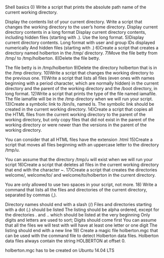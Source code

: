 Shell basics 
0) Write a script that prints the absolute path name of the current working directory.

Display the contents list of your current directory.
Write a script that changes the working directory to the user’s home directory.
Display current directory contents in a long format
Display current directory contents, including hidden files (starting with .). Use the long format. 5)Display current directory contents.
Long format with user and group IDs displayed numerically And hidden files (starting with .) 6)Create a script that creates a directory named holberton in the /tmp/ directory. 7)Move the file betty from /tmp/ to /tmp/holberton. 8)Delete the file betty.

The file betty is in /tmp/holberton 9)Delete the directory holberton that is in the /tmp directory. 10)Write a script that changes the working directory to the previous one. 11)Write a script that lists all files (even ones with names beginning with a period character, which are normally hidden) in the current directory and the parent of the working directory and the /boot directory, in long format. 12)Write a script that prints the type of the file named iamafile. The file iamafile will be in the /tmp directory when we will run your script. 13)Create a symbolic link to /bin/ls, named ls. The symbolic link should be created in the current working directory. 14)Create a script that copies all the HTML files from the current working directory to the parent of the working directory, but only copy files that did not exist in the parent of the working directory or were newer than the versions in the parent of the working directory.

You can consider that all HTML files have the extension .html 15)Create a script that moves all files beginning with an uppercase letter to the directory /tmp/u.

You can assume that the directory /tmp/u will exist when we will run your script 16)Create a script that deletes all files in the current working directory that end with the character ~. 17)Create a script that creates the directories welcome/, welcome/to/ and welcome/to/holberton in the current directory.

You are only allowed to use two spaces in your script, not more. 18) Write a command that lists all the files and directories of the current directory, separated by commas (,).

Directory names should end with a slash (/) Files and directories starting with a dot (.) should be listed The listing should be alpha ordered, except for the directories . and .. which should be listed at the very beginning Only digits and letters are used to sort; Digits should come first You can assume that all the files we will test with will have at least one letter or one digit The listing should end with a new line 19) Create a magic file holberton.mgc that can be used with the command file to detect Holberton data files. Holberton data files always contain the string HOLBERTON at offset 0.

holberton.mgc has to be created on Ubuntu 14.04 LTS
